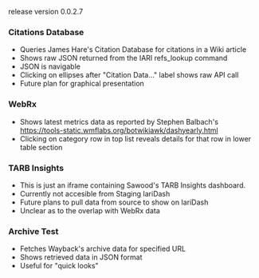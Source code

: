 release version 0.0.2.7

### Citations Database
* Queries James Hare's Citation Database for citations in a Wiki article
* Shows raw JSON returned from the IARI refs_lookup command
* JSON is navigable
* Clicking on ellipses after "Citation Data..." label shows raw API call
* Future plan for graphical presentation 


### WebRx
* Shows latest metrics data as reported by Stephen Balbach's
  https://tools-static.wmflabs.org/botwikiawk/dashyearly.html
* Clicking on category row in top list reveals details for
  that row in lower table section

### TARB Insights
* This is just an iframe containing Sawood's TARB Insights dashboard.
* Currently not accesible from Staging IariDash
* Future plans to pull data from source to show on IariDash
* Unclear as to the overlap with WebRx data

### Archive Test
* Fetches Wayback's archive data for specified URL
* Shows retrieved data in JSON format
* Useful for "quick looks"